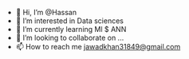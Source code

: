 - 👋 Hi, I’m @Hassan
- 👀 I’m interested in Data sciences
- 🌱 I’m currently learning Ml $ ANN
- 💞️ I’m looking to collaborate on ...
- 📫 How to reach me jawadkhan31849@gmail.com

<!---
jawadkhanniazi/jawadkhanniazi is a ✨ special ✨ repository because its `README.md` (this file) appears on your GitHub profile.
You can click the Preview link to take a look at your changes.
--->
